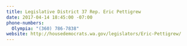 ```yaml
---
title: Legislative District 37 Rep. Eric Pettigrew
date: 2017-04-14 18:45:00 -07:00
phone-numbers:
  Olympia: "(360) 786-7838"
website: http://housedemocrats.wa.gov/legislators/Eric-Pettigrew/
---
```


